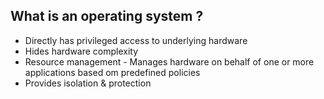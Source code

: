## What is an operating system ?
- Directly has privileged access to underlying hardware
- Hides hardware complexity
- Resource management - Manages hardware on behalf of one or more applications based om predefined policies
- Provides isolation & protection
